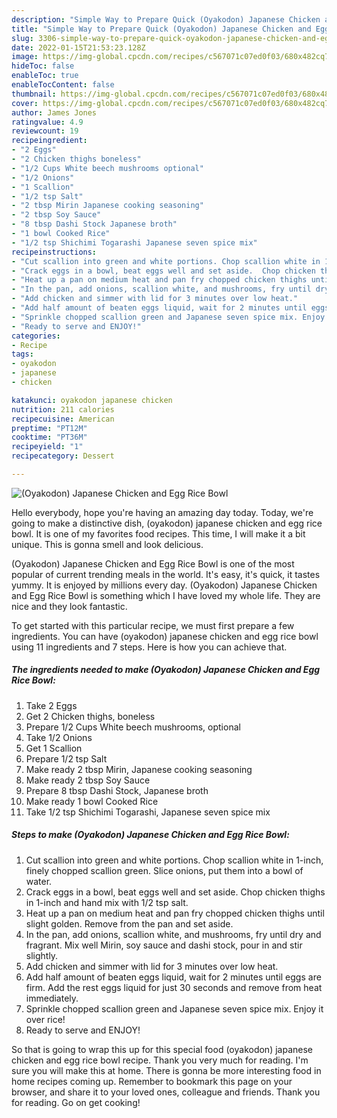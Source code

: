 ```yaml
---
description: "Simple Way to Prepare Quick (Oyakodon) Japanese Chicken and Egg Rice Bowl"
title: "Simple Way to Prepare Quick (Oyakodon) Japanese Chicken and Egg Rice Bowl"
slug: 3306-simple-way-to-prepare-quick-oyakodon-japanese-chicken-and-egg-rice-bowl
date: 2022-01-15T21:53:23.128Z
image: https://img-global.cpcdn.com/recipes/c567071c07ed0f03/680x482cq70/oyakodon-japanese-chicken-and-egg-rice-bowl-recipe-main-photo.jpg
hideToc: false
enableToc: true
enableTocContent: false
thumbnail: https://img-global.cpcdn.com/recipes/c567071c07ed0f03/680x482cq70/oyakodon-japanese-chicken-and-egg-rice-bowl-recipe-main-photo.jpg
cover: https://img-global.cpcdn.com/recipes/c567071c07ed0f03/680x482cq70/oyakodon-japanese-chicken-and-egg-rice-bowl-recipe-main-photo.jpg
author: James Jones
ratingvalue: 4.9
reviewcount: 19
recipeingredient:
- "2 Eggs"
- "2 Chicken thighs boneless"
- "1/2 Cups White beech mushrooms optional"
- "1/2 Onions"
- "1 Scallion"
- "1/2 tsp Salt"
- "2 tbsp Mirin Japanese cooking seasoning"
- "2 tbsp Soy Sauce"
- "8 tbsp Dashi Stock Japanese broth"
- "1 bowl Cooked Rice"
- "1/2 tsp Shichimi Togarashi Japanese seven spice mix"
recipeinstructions:
- "Cut scallion into green and white portions. Chop scallion white in 1-inch, finely chopped scallion green. Slice onions, put them into a bowl of water."
- "Crack eggs in a bowl, beat eggs well and set aside.  Chop chicken thighs in 1-inch and hand mix with 1/2 tsp salt."
- "Heat up a pan on medium heat and pan fry chopped chicken thighs until slight golden. Remove from the pan and set aside."
- "In the pan, add onions, scallion white, and mushrooms, fry until dry and fragrant.  Mix well Mirin, soy sauce and dashi stock, pour in and stir slightly."
- "Add chicken and simmer with lid for 3 minutes over low heat."
- "Add half amount of beaten eggs liquid, wait for 2 minutes until eggs are firm. Add the rest eggs liquid for just 30 seconds and remove from heat immediately."
- "Sprinkle chopped scallion green and Japanese seven spice mix. Enjoy it over rice!"
- "Ready to serve and ENJOY!"
categories:
- Recipe
tags:
- oyakodon
- japanese
- chicken

katakunci: oyakodon japanese chicken 
nutrition: 211 calories
recipecuisine: American
preptime: "PT12M"
cooktime: "PT36M"
recipeyield: "1"
recipecategory: Dessert

---
```



![(Oyakodon) Japanese Chicken and Egg Rice Bowl](https://img-global.cpcdn.com/recipes/c567071c07ed0f03/680x482cq70/oyakodon-japanese-chicken-and-egg-rice-bowl-recipe-main-photo.jpg)

Hello everybody, hope you're having an amazing day today. Today, we're going to make a distinctive dish, (oyakodon) japanese chicken and egg rice bowl. It is one of my favorites food recipes. This time, I will make it a bit unique. This is gonna smell and look delicious.

(Oyakodon) Japanese Chicken and Egg Rice Bowl is one of the most popular of current trending meals in the world. It's easy, it's quick, it tastes yummy. It is enjoyed by millions every day. (Oyakodon) Japanese Chicken and Egg Rice Bowl is something which I have loved my whole life. They are nice and they look fantastic.




To get started with this particular recipe, we must first prepare a few ingredients. You can have (oyakodon) japanese chicken and egg rice bowl using 11 ingredients and 7 steps. Here is how you can achieve that.

<!--inarticleads1-->

##### The ingredients needed to make (Oyakodon) Japanese Chicken and Egg Rice Bowl:

1. Take 2 Eggs
1. Get 2 Chicken thighs, boneless
1. Prepare 1/2 Cups White beech mushrooms, optional
1. Take 1/2 Onions
1. Get 1 Scallion
1. Prepare 1/2 tsp Salt
1. Make ready 2 tbsp Mirin, Japanese cooking seasoning
1. Make ready 2 tbsp Soy Sauce
1. Prepare 8 tbsp Dashi Stock, Japanese broth
1. Make ready 1 bowl Cooked Rice
1. Take 1/2 tsp Shichimi Togarashi, Japanese seven spice mix




<!--inarticleads2-->

##### Steps to make (Oyakodon) Japanese Chicken and Egg Rice Bowl:

1. Cut scallion into green and white portions. Chop scallion white in 1-inch, finely chopped scallion green. Slice onions, put them into a bowl of water.
1. Crack eggs in a bowl, beat eggs well and set aside.  Chop chicken thighs in 1-inch and hand mix with 1/2 tsp salt.
1. Heat up a pan on medium heat and pan fry chopped chicken thighs until slight golden. Remove from the pan and set aside.
1. In the pan, add onions, scallion white, and mushrooms, fry until dry and fragrant.  Mix well Mirin, soy sauce and dashi stock, pour in and stir slightly.
1. Add chicken and simmer with lid for 3 minutes over low heat.
1. Add half amount of beaten eggs liquid, wait for 2 minutes until eggs are firm. Add the rest eggs liquid for just 30 seconds and remove from heat immediately.
1. Sprinkle chopped scallion green and Japanese seven spice mix. Enjoy it over rice!
1. Ready to serve and ENJOY!



So that is going to wrap this up for this special food (oyakodon) japanese chicken and egg rice bowl recipe. Thank you very much for reading. I'm sure you will make this at home. There is gonna be more interesting food in home recipes coming up. Remember to bookmark this page on your browser, and share it to your loved ones, colleague and friends. Thank you for reading. Go on get cooking!
